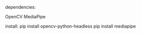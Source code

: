 dependencies:

OpenCV 
MediaPipe

install:
pip install opencv-python-headless
pip install mediapipe

